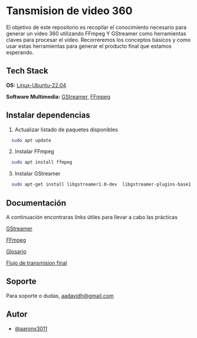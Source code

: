 # Tansmision de video 360

El objetivo de este repositorio es recopilar el conocimiento necesario para generar un video 360 utilizando FFmpeg Y GStreamer como herramientas claves para procesar el video.
Recorreremos los conceptos básicos y como usar estas herramientas para generar el producto final que estamos esperando.


## Tech Stack

**OS:** [Linux-Ubuntu-22.04](https://releases.ubuntu.com/jammy/)

**Software Multimedia:** [GStreamer](https://gstreamer.freedesktop.org/documentation/installing/index.html?gi-language=c), [FFmpeg](https://ffmpeg.org/download.html)


## Instalar dependencias

1. Actualizar listado de paquetes disponibles

```bash
  sudo apt update
```

2. Instalar FFmpeg

```bash
  sudo apt install ffmpeg
```

3. Instalar GStreamer

```bash
  sudo apt-get install libgstreamer1.0-dev  libgstreamer-plugins-base1.0-dev  libgstreamer-plugins-bad1.0-dev  gstreamer1.0-plugins-base  gstreamer1.0-plugins-good  gstreamer1.0-plugins-bad  gstreamer1.0-plugins-ugly  gstreamer1.0-libav  gstreamer1.0-tools  gstreamer1.0-x  gstreamer1.0-alsa  gstreamer1.0-gl  gstreamer1.0-gtk3  gstreamer1.0-qt5  gstreamer1.0-pulseaudio
```


## Documentación

A continuación encontraras links útiles para llevar a cabo las prácticas

[GStreamer](https://gstreamer.freedesktop.org/documentation/libs.html?gi-language=c)

[FFmpeg](https://www.ffmpeg.org/documentation.html)

[Glosario](https://docs.google.com/document/d/1i_ZxTHGwv7cUVzeez8vfWJp9GjJ_jpyIQCVIfgfo2AM/edit?usp=sharing)

[Flujo de transmision final](https://docs.google.com/document/d/1qUEToJMX8JTRl37715QMvYPFFr1-ZRr7P51ZFLD9auE/edit?usp=sharing)



## Soporte

Para soporte o dudas, aadavidh@gmail.com


## Autor

- [@aaronx3011](https://www.github.com/aaronx3011)
